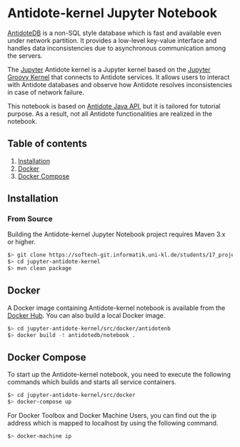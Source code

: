 # Antidote-kernel Jupyter Notebook

[AntidoteDB](http://syncfree.github.io/antidote) is a non-SQL style database which is fast and available even under network partition. It provides a low-level key-value interface and handles data inconsistencies due to asynchronous communication among the servers.

The [Jupyter](https://jupyter.org) Antidote kernel is a Jupyter kernel based on the [Jupyter Groovy Kernel](https://github.com/lappsgrid-incubator/jupyter-groovy-kernel) that connects to Antidote services. It allows users to interact with Antidote databases and observe how Antidote resolves inconsistencies in case of network failure.

This notebook is based on [Antidote Java API](https://www.javadoc.io/doc/eu.antidotedb/antidote-java-client/0.1.0), but it is tailored for tutorial purpose. As a result, not all Antidote functionalities are realized in the notebook. 

## Table of contents
1. [Installation](#installation)
1. [Docker](#docker)
1. [Docker Compose](#docker-compose)

## Installation

### From Source

Building the Antidote-kernel Jupyter Notebook project requires Maven 3.x or higher.

```bash
$> git clone https://softech-git.informatik.uni-kl.de/students/17_project2_antidote_jupyter.git 
$> cd jupyter-antidote-kernel
$> mvn clean package
```

## Docker

A Docker image containing Antidote-kernel notebook is available from the [Docker Hub](https://hub.docker.com/r/lappsgrid/jupyter-lsd-kernel). You can also build a local Docker image.

```bash
$> cd jupyter-antidote-kernel/src/docker/antidotenb
$> docker build -t antidotedb/notebook .
```

## Docker Compose

To start up the Antidote-kernel notebook, you need to execute the following commands which builds and starts all service containers.

```bash
$> cd jupyter-antidote-kernel/src/docker
$> docker-compose up
```

For Docker Toolbox and Docker Machine Users, you can find out the ip address which is mapped to localhost by using the following command.

```bash
$> docker-machine ip
```